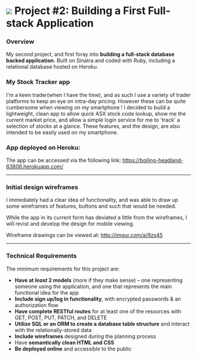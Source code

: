# ![](https://ga-dash.s3.amazonaws.com/production/assets/logo-9f88ae6c9c3871690e33280fcf557f33.png) Project #2: Building a First Full-stack Application

### Overview

My second project, and first foray into **building a full-stack database backed application.** Built on Sinatra and coded with Ruby, including a relational database   hosted on Heroku.

### My Stock Tracker app

I'm a keen trader(when I have the time), and as such I use a variety of trader platforms to keep an eye on intra-day pricing. However these can be quite cumbersome when viewing on my smartphone !
I decided to build a lightweight, clean app to allow quick ASX stock code lookup, show me the current market price, and allow a simple login service for me to 'track' a selection of stocks at a glance. These features, and the design, are also intended to be easily used on my smartphone. 

### App deployed on Heroku:

The app can be accessed via the following link: https://boiling-headland-83806.herokuapp.com/


---

### Initial design wireframes

I immediately had a clear idea of functionality, and was able to draw up some wireframes of features, buttons and such that would be needed.

While the app in its current form has deviated a little from the wireframes, I will revist and develop the design for mobile viewing.

Wireframe drawings can be viewed at: http://imgur.com/a/9zs45

---

### Technical Requirements

The minimum requirements for this project are:

* **Have at _least_ 2 models** (more if they make sense) – one representing someone using the application, and one that represents the main functional idea for the app
* **Include sign up/log in functionality**, with encrypted passwords & an authorization flow
* **Have complete RESTful routes** for at least one of the resources with GET, POST, PUT, PATCH, and DELETE
* **Utilize SQL or an ORM to create a database table structure** and interact with the relationally-stored data
* **Include wireframes** designed during the planning process
* Have **semantically clean HTML and CSS**
* **Be deployed online** and accessible to the public
